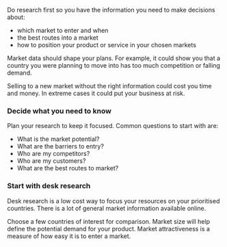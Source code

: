 Do research first so you have the information you need to make decisions about: 

- which market to enter and when
- the best routes into a market
- how to position your product or service in your chosen markets

Market data should shape your plans. For example, it could show you that a country you were planning to move into has too much competition or falling demand. 

Selling to a new market without the right information could cost you time and money. In extreme cases it could put your business at risk.

### Decide what you need to know 

Plan your research to keep it focused. Common questions to start with are:

- What is the market potential?
- What are the barriers to entry?
- Who are my competitors?
- Who are my customers?
- What are the best routes to market?

### Start with desk research 

Desk research is a low cost way to focus your resources on your prioritised countries. There is a lot of general market information available online.

Choose a few countries of interest for comparison. Market size will help define the potential demand for your product. Market attractiveness is a measure of how easy it is to enter a market. 
